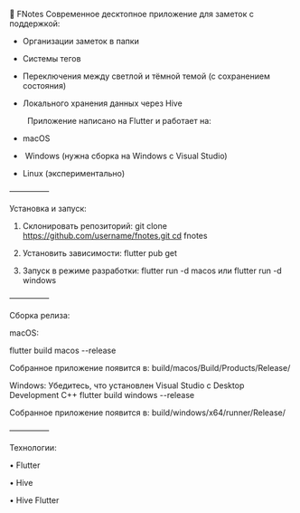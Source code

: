📒 FNotes
Современное десктопное приложение для заметок с поддержкой:
- Организации заметок в папки
- Системы тегов
- Переключения между светлой и тёмной темой (с сохранением состояния)
- Локального хранения данных через Hive

   
Приложение написано на Flutter и работает на:
 - macOS
 -  Windows (нужна сборка на Windows с Visual Studio)
 - Linux (экспериментально)

—————

Установка и запуск:

1. Склонировать репозиторий:
git clone https://github.com/username/fnotes.git cd fnotes

2. Установить зависимости:
flutter pub get

3. Запуск в режиме разработки:
flutter run -d macos
или
flutter run -d windows

—————


Сборка релиза:

macOS:

flutter build macos --release

Собранное приложение появится в:
build/macos/Build/Products/Release/


Windows:
Убедитесь, что установлен Visual Studio с Desktop Development C++
flutter build windows --release

Собранное приложение появится в:
build/windows/x64/runner/Release/

—————

Технологии:

•	Flutter 

•	Hive 

•	Hive Flutter

